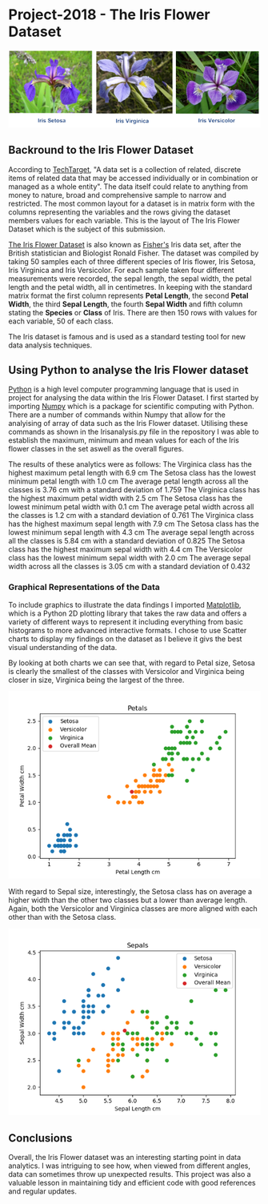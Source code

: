 # Project-2018 - The Iris Flower Dataset

![Iris Flowers](Figure10_Iris_flower.png)

## Backround to the Iris Flower Dataset

According to [TechTarget](https://whatis.techtarget.com/definition/data-set), "A data set is a collection of related, discrete items of related data that may be accessed individually or in combination or managed as a whole entity".  The data itself could relate to anything from  money to nature, broad and comprehensive sample to narrow and restricted.  The most common layout for a dataset is in matrix form with the columns representing the variables and the rows giving the dataset members values for each variable. This is the layout of The Iris Flower Dataset which is the subject of this submission.

[The Iris Flower Dataset](https://en.wikipedia.org/wiki/Iris_flower_data_set) is also known as [Fisher's](https://en.wikipedia.org/wiki/Ronald_Fisher) Iris data set, after the British statistician and Biologist Ronald Fisher.
The dataset was compiled by taking 50 samples each of three different species of Iris flower, Iris Setosa, Iris Virginica and Iris Versicolor.  For each sample taken four different measurements were recorded, the sepal length, the sepal width, the petal length and the petal width, all in centimetres. In keeping with the standard matrix format the first column represents **Petal Length**, the second **Petal Width**, the third **Sepal Length**, the fourth **Sepal Width** and fifth column stating the **Species** or **Class** of Iris.  There are then 150 rows with values for each variable, 50 of each class.

The Iris dataset is famous and is used as a standard testing tool for new data analysis techniques.

## Using Python to analyse the Iris Flower dataset
[Python](https://www.python.org/) is a high level computer programming language that is used in project for analysing the data within the Iris Flower Dataset.
I first started by importing [Numpy](http://www.numpy.org/) which is a package for scientific computing with Python.  There are a number of commands within Numpy that allow for the analyising of array of data such as the Iris Flower dataset.  Utilising these commands as shown in the Irisanalysis.py file in the repository I was able to establish the maximum, minimum and mean values for each of the Iris flower classes in the set aswell as the overall figures.  

The results of these analytics were as follows:
The Virginica class has the highest maximum petal length with 6.9 cm
The Setosa class has the lowest minimum petal length with 1.0 cm
The average petal length across all the classes is 3.76 cm with a standard deviation of 1.759
The Virginica class has the highest maximum petal width with 2.5 cm
The Setosa class has the lowest minimum petal width with 0.1 cm
The average petal width across all the classes is 1.2 cm with a standard deviation of 0.761
The Virginica class has the highest maximum sepal length with 7.9 cm
The Setosa class has the lowest minimum sepal length with 4.3 cm
The average sepal length across all the classes is 5.84 cm with a standard deviation of 0.825
The Setosa class has the highest maximum sepal width with 4.4 cm
The Versicolor class has the lowest minimum sepal width with 2.0 cm
The average sepal width across all the classes is 3.05 cm with a standard deviation of 0.432

### Graphical Representations of the Data

To include graphics to illustrate the data findings I imported [Matplotlib](https://matplotlib.org/), which is a Python 2D plotting library that takes the raw data and offers a variety of different ways to represent it including everything from basic histograms to more advanced interactive formats.
I chose to use Scatter charts to display my findings on the dataset as I believe it givs the best visual understanding of the data.

By looking at both charts we can see that, with regard to Petal size, Setosa is clearly the smallest of the classes with Versicolor and Virginica being closer in size, Virginica being the largest of the three.

![Petals](Petals.png)

With regard to Sepal size, interestingly, the Setosa class has on average a higher width than the other two classes but a lower than average length.  Again, both the Versicolor and Virginica classes are more aligned with each other than with the Setosa class.

![Sepals](Sepals.png)

## Conclusions

Overall, the Iris Flower dataset was an interesting starting point in data analytics.  I was intriguing to see how, when viewed from different angles, data can sometimes throw up unexpected results.  This project was also a valuable lesson in maintaining tidy and efficient code with good references and regular updates.

